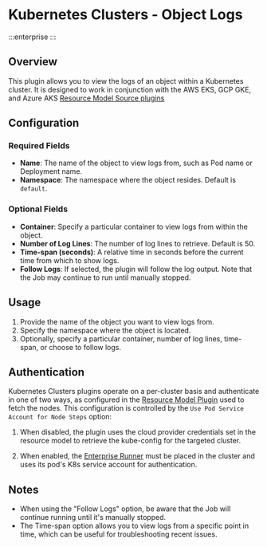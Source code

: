 # Kubernetes Clusters - Object Logs
:::enterprise
:::

## Overview

This plugin allows you to view the logs of an object within a Kubernetes cluster. It is designed to work in conjunction with the AWS EKS, GCP GKE, and Azure AKS [Resource Model Source plugins](/manual/projects/resource-model-sources/)

## Configuration

### Required Fields

* **Name**: The name of the object to view logs from, such as Pod name or Deployment name.
* **Namespace**: The namespace where the object resides. Default is `default`.

### Optional Fields

* **Container**: Specify a particular container to view logs from within the object.
* **Number of Log Lines**: The number of log lines to retrieve. Default is 50.
* **Time-span (seconds)**: A relative time in seconds before the current time from which to show logs.
* **Follow Logs**: If selected, the plugin will follow the log output. Note that the Job may continue to run until manually stopped.

## Usage

1. Provide the name of the object you want to view logs from.
2. Specify the namespace where the object is located.
3. Optionally, specify a particular container, number of log lines, time-span, or choose to follow logs.

## Authentication

Kubernetes Clusters plugins operate on a per-cluster basis and authenticate in one of two ways, as configured in the [Resource Model Plugin](/manual/projects/resource-model-sources/) used to fetch the nodes. This configuration is controlled by the `Use Pod Service Account for Node Steps` option:

1. When disabled, the plugin uses the cloud provider credentials set in the resource model to retrieve the
   kube-config for the targeted cluster.

2. When enabled, the [Enterprise Runner](/administration/runner/) must be placed in the cluster and uses its pod's K8s service account for authentication.

## Notes

- When using the "Follow Logs" option, be aware that the Job will continue running until it's manually stopped.
- The Time-span option allows you to view logs from a specific point in time, which can be useful for troubleshooting recent issues.